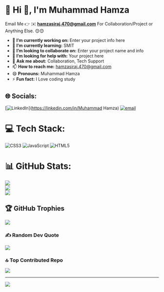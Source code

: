 # 💫 Hi 👋, I'm Muhammad Hamza

Email Me 👉 ✉️ **hamzasiraj.470@gmail.com** For Collaboration/Project or Anything Else. 😊😊

- 🔭 **I’m currently working on:** Enter your project info here
- 🌱 **I’m currently learning:** SMIT
- 👯 **I’m looking to collaborate on:** Enter your project name and info
- 🤔 **I’m looking for help with:** Your project here
- 💬 **Ask me about:** Collaboration, Tech Support
- 📫 **How to reach me:** hamzasiraj.470@gmail.com
- 😄 **Pronouns:** Muhammad Hamza
- ⚡ **Fun fact:** I Love coding study

## 🌐 Socials:
[![LinkedIn](https://img.shields.io/badge/LinkedIn-%230077B5.svg?logo=linkedin&logoColor=white)](https://linkedin.com/in/Muhammad Hamza) [![email](https://img.shields.io/badge/Email-D14836?logo=gmail&logoColor=white)](mailto:hamzasiraj.470@gmail.com)

# 💻 Tech Stack:
![CSS3](https://img.shields.io/badge/css3-%231572B6.svg?style=for-the-badge&logo=css3&logoColor=white) ![JavaScript](https://img.shields.io/badge/javascript-%23323330.svg?style=for-the-badge&logo=javascript&logoColor=%23F7DF1E) ![HTML5](https://img.shields.io/badge/html5-%23E34F26.svg?style=for-the-badge&logo=html5&logoColor=white)
# 📊 GitHub Stats:
![](https://github-readme-stats.vercel.app/api?username=MuhammadHamza786-web&theme=dark&hide_border=false&include_all_commits=true&count_private=false)<br/>
![](https://nirzak-streak-stats.vercel.app/?user=MuhammadHamza786-web&theme=dark&hide_border=false)<br/>
![](https://github-readme-stats.vercel.app/api/top-langs/?username=MuhammadHamza786-web&theme=dark&hide_border=false&include_all_commits=true&count_private=false&layout=compact)

## 🏆 GitHub Trophies
![](https://github-profile-trophy.vercel.app/?username=MuhammadHamza786-web&theme=radical&no-frame=false&no-bg=true&margin-w=4)

### ✍️ Random Dev Quote
![](https://quotes-github-readme.vercel.app/api?type=horizontal&theme=radical)

### 🔝 Top Contributed Repo
![](https://github-contributor-stats.vercel.app/api?username=MuhammadHamza786-web&limit=5&theme=dark&combine_all_yearly_contributions=true)

---
[![](https://visitcount.itsvg.in/api?id=MuhammadHamza786-web&icon=0&color=0)](https://visitcount.itsvg.in)

<!-- Proudly created with GPRM ( https://gprm.itsvg.in ) -->
